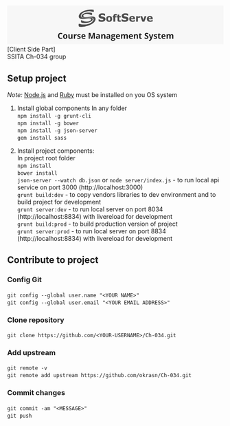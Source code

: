 ![SoftServe Course Management System](https://raw.githubusercontent.com/okrasn/Ch-034/tmp/github_header.png)
[Client Side Part]  
SSITA Ch-034 group

## Setup project
*Note:* [Node.js](https://nodejs.org/en/) and [Ruby](http://rubyinstaller.org/downloads/) must be installed on you OS system

1. Install global components
In any folder  
`npm install -g grunt-cli`  
`npm install -g bower`  
`npm install -g json-server`  
`gem install sass`  

2. Install project components:  
In project root folder  
`npm install`  
`bower install`  
`json-server --watch db.json` or `node server/index.js` - to run local api service on port 3000 (http://localhost:3000)  
`grunt build:dev` - to copy vendors libraries to dev environment and to build project for development  
`grunt server:dev` - to run local server on port 8034 (http://localhost:8834) with livereload for development  
`grunt build:prod` - to build production version of project  
`grunt server:prod` - to run local server on port 8834 (http://localhost:8834) with livereload for development  

## Contribute to project

### Config Git
`git config --global user.name "<YOUR NAME>"`  
`git config --global user.email "<YOUR EMAIL ADDRESS>"`  

### Clone repository
`git clone https://github.com/<YOUR-USERNAME>/Ch-034.git`  

### Add upstream
`git remote -v`  
`git remote add upstream https://github.com/okrasn/Ch-034.git`  


### Commit changes
`git commit -am "<MESSAGE>"`  
`git push`  
